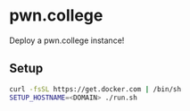 # pwn.college

Deploy a pwn.college instance!

## Setup

```sh
curl -fsSL https://get.docker.com | /bin/sh
SETUP_HOSTNAME=<DOMAIN> ./run.sh
```
